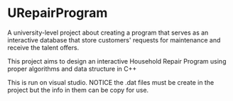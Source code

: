 # URepairProgram
A university-level project about creating a program that serves as an interactive database that store customers' requests for maintenance and receive the talent offers.

This project aims to design an interactive Household Repair Program using proper algorithms and data structure in C++

This is run on visual studio. NOTICE the .dat files must be create in the project but the info in them can be copy for use.
